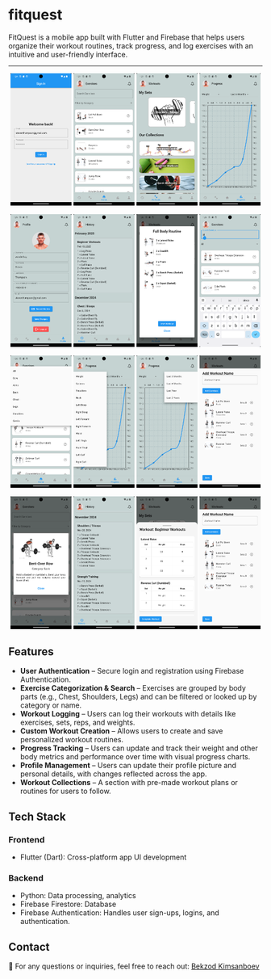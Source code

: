 # fitquest

FitQuest is a mobile app built with Flutter and Firebase that helps users organize their workout routines, track progress, and log exercises with an intuitive and user-friendly interface.

---

<p align="center">
  <img src="assets/Screenshots/Screenshot_1740900248.png" alt="Sign up/Log in Screen" width="24%">
  <img src="assets/Screenshots/Screenshot_1740900477.png" alt="Home Screen" width="24%">
  <img src="assets/Screenshots/Screenshot_1740900466.png" alt="Workout Screen" width="24%">
  <img src="assets/Screenshots/Screenshot_1740900552.png" alt="Progress Screen" width="24%">
</p>

<p align="center">
  <img src="assets/Screenshots/Screenshot_1740900563.png" alt="Profile" width="24%">
  <img src="assets/Screenshots/Screenshot_1740900454.png" alt="History" width="24%">
  <img src="assets/Screenshots/Screenshot_1740900662.png" alt="Custom Workout" width="24%">
  <img src="assets/Screenshots/Screenshot_1740900517.png" alt="Exercise Filter" width="24%">
</p>

<p align="center">
  <img src="assets/Screenshots/Screenshot_1740900486.png" alt="Profile" width="24%">
  <img src="assets/Screenshots/Screenshot_1740900568.png" alt="History" width="24%">
  <img src="assets/Screenshots/Screenshot_1740900572.png" alt="Custom Workout" width="24%">
  <img src="assets/Screenshots/Screenshot_1740900643.png" alt="Exercise Filter" width="24%">
</p>

<p align="center">
  <img src="assets/Screenshots/Screenshot_1740958285.png" alt="Profile" width="24%">
  <img src="assets/Screenshots/Screenshot_1740958326.png" alt="History" width="24%">
  <img src="assets/Screenshots/Screenshot_1740958369.png" alt="Custom Workout" width="24%">
  <img src="assets/Screenshots/Screenshot_1740900643.png" alt="Exercise Filter" width="24%">
</p>

## Features
- **User Authentication** – Secure login and registration using Firebase Authentication.
- **Exercise Categorization & Search** – Exercises are grouped by body parts (e.g., Chest, Shoulders, Legs) and can be filtered or looked up by category or name.  
- **Workout Logging** – Users can log their workouts with details like exercises, sets, reps, and weights.  
- **Custom Workout Creation** – Allows users to create and save personalized workout routines.  
- **Progress Tracking** – Users can update and track their weight and other body metrics and performance over time with visual progress charts.  
- **Profile Management** – Users can update their profile picture and personal details, with changes reflected across the app.  
- **Workout Collections** – A section with pre-made workout plans or routines for users to follow.  

## Tech Stack
### Frontend
- Flutter (Dart): Cross-platform app UI development

### Backend
- Python: Data processing, analytics
- Firebase Firestore: Database
- Firebase Authentication: Handles user sign-ups, logins, and authentication.

## Contact
📧 For any questions or inquiries, feel free to reach out: [Bekzod Kimsanboev](mailto:bekzodkimsanboev@gmail.com)


